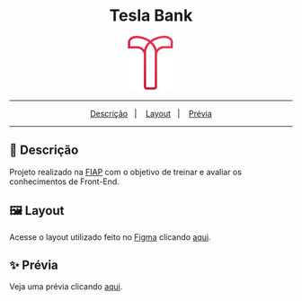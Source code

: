 <div align="center">
  <h1>Tesla Bank</h1>
  <img src="image/logo.svg">
  
</div>
<hr/>

<p align="center">
  <a href="#pushpin-Descrição">Descrição</a>&nbsp;&nbsp;&nbsp;|&nbsp;&nbsp;&nbsp;
  <a href="#framed_picture-Layout">Layout</a>&nbsp;&nbsp;&nbsp;|&nbsp;&nbsp;&nbsp;
  <a href="#sparkles-Prévia">Prévia</a>
</p>
<hr/>

## :pushpin: Descrição
Projeto realizado na [FIAP](https://www.fiap.com.br/) com o objetivo de treinar e avaliar os conhecimentos de Front-End.

## :framed_picture: Layout
Acesse o layout utilizado feito no [Figma](https://www.figma.com) clicando [aqui](https://www.figma.com/file/9kTm02TzU4RyVflT3Jlmff/1ESPR?type=design&node-id=0-1&mode=design&t=rSqo3dFf6caEcFxP-0).

## :sparkles: Prévia
Veja uma prévia clicando [aqui](https://candleaf-tau.vercel.app/).
